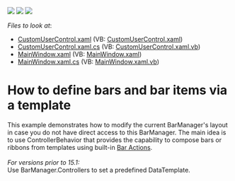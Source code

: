 <!-- default badges list -->
![](https://img.shields.io/endpoint?url=https://codecentral.devexpress.com/api/v1/VersionRange/128641009/17.1.3%2B)
[![](https://img.shields.io/badge/Open_in_DevExpress_Support_Center-FF7200?style=flat-square&logo=DevExpress&logoColor=white)](https://supportcenter.devexpress.com/ticket/details/E1731)
[![](https://img.shields.io/badge/📖_How_to_use_DevExpress_Examples-e9f6fc?style=flat-square)](https://docs.devexpress.com/GeneralInformation/403183)
<!-- default badges end -->
<!-- default file list -->
*Files to look at*:

* [CustomUserControl.xaml](./CS/ControllerBehaviorSample/CustomUserControl.xaml) (VB: [CustomUserControl.xaml](./VB/ControllerBehaviorSample/CustomUserControl.xaml))
* [CustomUserControl.xaml.cs](./CS/ControllerBehaviorSample/CustomUserControl.xaml.cs) (VB: [CustomUserControl.xaml.vb](./VB/ControllerBehaviorSample/CustomUserControl.xaml.vb))
* [MainWindow.xaml](./CS/ControllerBehaviorSample/MainWindow.xaml) (VB: [MainWindow.xaml](./VB/ControllerBehaviorSample/MainWindow.xaml))
* [MainWindow.xaml.cs](./CS/ControllerBehaviorSample/MainWindow.xaml.cs) (VB: [MainWindow.xaml.vb](./VB/ControllerBehaviorSample/MainWindow.xaml.vb))
<!-- default file list end -->
# How to define bars and bar items via a template


<p>This example demonstrates how to modify the current BarManager's layout in case you do not have direct access to this BarManager. The main idea is to use ControllerBehavior that provides the capability to compose bars or ribbons from templates using built-in <a href="https://documentation.devexpress.com/WPF/7045/Controls-and-Libraries/Ribbon-Bars-and-Menu/Bars/Bar-Actions">Bar Actions</a>.<br><br><em>For versions prior to 15.1:</em><br>Use BarManager.Controllers to set a predefined DataTemplate.</p>

<br/>


